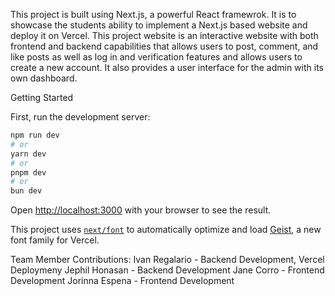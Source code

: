 This project is built using Next.js, a powerful React framewrok. It is to showcase the students ability to implement a Next.js based website and deploy it 
on Vercel. This project website is an interactive website with both frontend and backend capabilities that allows users to post, comment, and like posts as well as log in and verification
features and allows users to create a new account. It also provides a user interface for the admin with its own dashboard.

Getting Started

First, run the development server:

```bash
npm run dev
# or
yarn dev
# or
pnpm dev
# or
bun dev
```

Open [http://localhost:3000](http://localhost:3000) with your browser to see the result.


This project uses [`next/font`](https://nextjs.org/docs/app/building-your-application/optimizing/fonts) to automatically optimize and load [Geist](https://vercel.com/font), a new font family for Vercel.


Team Member Contributions:
Ivan Regalario - Backend Development, Vercel Deploymeny
Jephil Honasan - Backend Development
Jane Corro - Frontend Development
Jorinna Espena - Frontend Development
